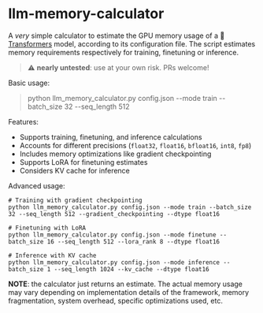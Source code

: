 # llm-memory-calculator
A *very* simple calculator to estimate the GPU memory usage of a 🤗 [Transformers](https://github.com/huggingface/transformers) model, according to its configuration file. The script estimates memory requirements respectively for training, finetuning or inference.

> ⚠️ **nearly untested**: use at your own risk. PRs welcome!


Basic usage:

> python llm_memory_calculator.py config.json --mode train --batch_size 32 --seq_length 512

Features:

- Supports training, finetuning, and inference calculations
- Accounts for different precisions (`float32`, `float16`, `bfloat16`, `int8`, `fp8`)
- Includes memory optimizations like gradient checkpointing
- Supports LoRA for finetuning estimates
- Considers KV cache for inference

Advanced usage:
```
# Training with gradient checkpointing
python llm_memory_calculator.py config.json --mode train --batch_size 32 --seq_length 512 --gradient_checkpointing --dtype float16

# Finetuning with LoRA
python llm_memory_calculator.py config.json --mode finetune --batch_size 16 --seq_length 512 --lora_rank 8 --dtype float16

# Inference with KV cache
python llm_memory_calculator.py config.json --mode inference --batch_size 1 --seq_length 1024 --kv_cache --dtype float16
```

**NOTE**: the calculator just returns an estimate. The actual memory usage may vary depending on implementation details of the framework, memory fragmentation, system overhead, specific optimizations used, etc.